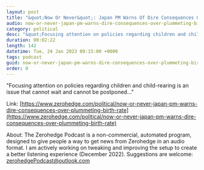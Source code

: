 ```yaml
---
layout: post
title: "&quot;Now Or Never&quot;: Japan PM Warns Of Dire Consequences Over Plummeting Birth Rate"
audio: now-or-never-japan-pm-warns-dire-consequences-over-plummeting-birth-rate-0
category: political
desc: "&quot;Focusing attention on policies regarding children and child-rearing is an issue that cannot wait and cannot be postponed...&quot;"
duration: 00:02:22
length: 142
datetime: Tue, 24 Jan 2023 09:15:00 +0000
tags: podcast
guid: now-or-never-japan-pm-warns-dire-consequences-over-plummeting-birth-rate-0
order: 0
---
```

&quot;Focusing attention on policies regarding children and child-rearing is an issue that cannot wait and cannot be postponed...&quot;

Link: [https://www.zerohedge.com/political/now-or-never-japan-pm-warns-dire-consequences-over-plummeting-birth-rate](https://www.zerohedge.com/political/now-or-never-japan-pm-warns-dire-consequences-over-plummeting-birth-rate)

About: The Zerohedge Podcast is a non-commercial, automated program, designed to give people a way to get news from Zerohedge in an audio format.  I am actively working on tweaking and improving the setup to create a better listening experience (December 2022).  Suggestions are welcome: [zerohedgePodcast@outlook.com](mailto:zerohedgePodcast@outlook.com)